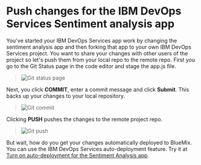# Push changes for the IBM DevOps Services Sentiment analysis app
You've started your IBM DevOps Services app work by changing the sentiment analysis app and then forking that app to your
own IBM DevOps Services project.  You want to share your changes with other users of the project 
so let's push them from your local repo to the remote repo. 
First you go to the Git Status page in the code editor and stage the app.js file.

>	![Git status page](../images/guidejhwebide/jazzhubgitstatuspageforsentimentapp.jpg)

Next, you click **COMMIT**, enter a commit message and click **Submit**. 
This backs up your changes to your local repository.

>	![Git commit](../images/guidejhwebide/jazzhubgitcommitsentimentapp.jpg)

Clicking **PUSH** pushes the changes to the remote project repo.

>	![Git push](../images/guidejhewebide/jazzhubgitpushsentimentapp.jpg)

But wait, how do you get your changes automatically deployed to BlueMix. You can use the IBM DevOps Services
auto-deployment feature. Try it at [Turn on auto-deployment for the Sentiment Analysis app](turnonautodeploy). 
